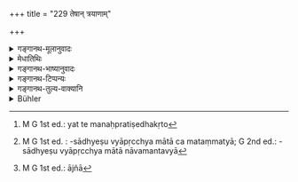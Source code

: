 +++
title = "229 तेषान् त्रयाणाम्"

+++

<details><summary>गङ्गानथ-मूलानुवादः</summary>

The service of these three is declared to be the highest austerity; until permitted by them, one should not perform any other meritorious act.—(229)
</details>

<details><summary>मेधातिथिः</summary>

कथं पुनस् तपःफलम् अतपसा मात्रादिशुश्रूषया । यस्मात् एतच् च सर्वोत्तमं **तपो** यत् **तेषां** पादसेवनम् । **तैर् अननुज्ञातो** माणवकः **धर्मम् अन्यं** तत्सेवाविरोधिनं तीर्थस्नानादिरूपं व्रतोपवासादि च शरीरशोषणया तेषां चित्तखेदकरम् । ज्योतिष्टोमानुष्ठाने ऽप्य् अनुज्ञा ग्रहीतव्या । यतो ऽवमानप्रतिषेधः कृतः[^५५९] । महारम्भेषु च कर्मसु बहुधनव्ययायाससाध्येषु मुह्यमाना अवमन्तवाः[^५६०] भवेयुः । नित्यकर्मानुष्ठाने त्व् अनुज्ञा[^५६१] नोपकारिणी ॥ २.२२९ ॥


[^५६१]:
     M G 1st ed.: ājñā


[^५६०]:
     M G 1st ed. : -sādhyeṣu vyāpṛcchya mātā ca mataṃmatyā; G 2nd ed.: -sādhyeṣu vyāpṛcchya mātā nāvamantavyā


[^५५९]:
     M G 1st ed.: yat te manaḥpratiṣedhakṛto
</details>

<details><summary>गङ्गानथ-भाष्यानुवादः</summary>

*Question*.—“How can the reward of austerities be obtained by means of
serving the mother, etc., which is not austerity at all?”

*Answer*.—Because attending upon the feet of those persons is the best
form of austerity.

‘*Until he is permitted by them*,’—the pupil—*'should not perform any other meritorious act*, that may stand in the way of his serving of the three persons; *e.g*., bathing at sacred places, keeping of vows and fasts, which, by reason of their leading to the boy’s body being emaciated, causes anxiety in their minds. Even for the performing of the Jyotiṣṭoma and other sacrifices, it is necessary to obtain their permission;

because the disregarding of these persons has been interdicted; and if the boy were not to consult them regarding the performance of acts involving much effort and expenditure of wealth, they would feel bewildered and would feel as if they were disregarded. There is no use in taking permission for the performing of such acts as are compulsory.—(229)
</details>

<details><summary>गङ्गानथ-टिप्पन्यः</summary>

This verse is quoted in *Smṛticandrikā* (Saṃskāra, p. 95).
</details>

<details><summary>गङ्गानथ-तुल्य-वाक्यानि</summary>

*Viṣṇu* (31.4.6).—‘One should do what they tell him to do;—he shall do
nothing until permitted by them.’

*Mahābhārata* (12.108.5).—(Same as second half of Manu.)
</details>

<details><summary>Bühler</summary>

229	Obedience towards those three is declared to be the best (form of) austerity; let him not perform other meritorious acts without their permission.
</details>
